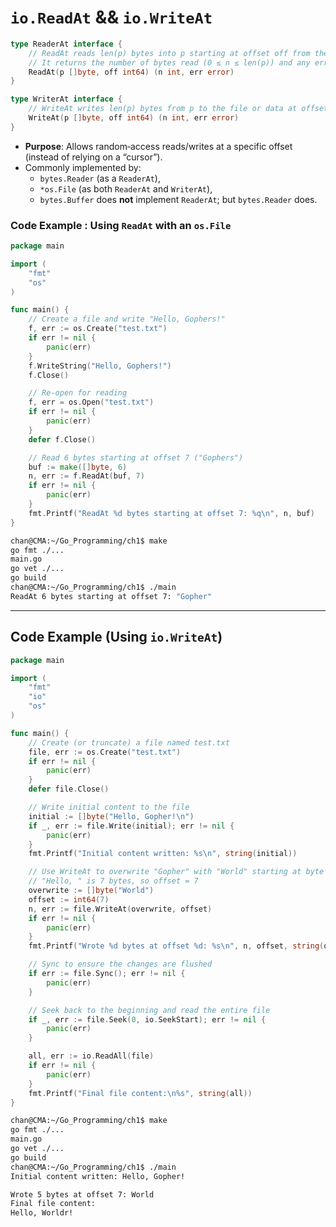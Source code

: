 # `io.ReadAt` && `io.WriteAt`

```go
type ReaderAt interface {
    // ReadAt reads len(p) bytes into p starting at offset off from the file or data.
    // It returns the number of bytes read (0 ≤ n ≤ len(p)) and any error encountered.
    ReadAt(p []byte, off int64) (n int, err error)
}

type WriterAt interface {
    // WriteAt writes len(p) bytes from p to the file or data at offset off.
    WriteAt(p []byte, off int64) (n int, err error)
}
```

- **Purpose**: Allows random‐access reads/writes at a specific offset (instead of relying on a “cursor”).
- Commonly implemented by:
  - `bytes.Reader` (as a `ReaderAt`),
  - `*os.File` (as both `ReaderAt` and `WriterAt`),
  - `bytes.Buffer` does **not** implement `ReaderAt`; but `bytes.Reader` does.

### Code Example : Using `ReadAt` with an `os.File`

```go
package main

import (
	"fmt"
	"os"
)

func main() {
	// Create a file and write "Hello, Gophers!"
	f, err := os.Create("test.txt")
	if err != nil {
		panic(err)
	}
	f.WriteString("Hello, Gophers!")
	f.Close()

	// Re-open for reading
	f, err = os.Open("test.txt")
	if err != nil {
		panic(err)
	}
	defer f.Close()

	// Read 6 bytes starting at offset 7 ("Gophers")
	buf := make([]byte, 6)
	n, err := f.ReadAt(buf, 7)
	if err != nil {
		panic(err)
	}
	fmt.Printf("ReadAt %d bytes starting at offset 7: %q\n", n, buf)
}
```

```sh
chan@CMA:~/Go_Programming/ch1$ make
go fmt ./...
main.go
go vet ./...
go build
chan@CMA:~/Go_Programming/ch1$ ./main
ReadAt 6 bytes starting at offset 7: "Gopher"
```

---

## Code Example (Using `io.WriteAt`)

```go
package main

import (
	"fmt"
	"io"
	"os"
)

func main() {
	// Create (or truncate) a file named test.txt
	file, err := os.Create("test.txt")
	if err != nil {
		panic(err)
	}
	defer file.Close()

	// Write initial content to the file
	initial := []byte("Hello, Gopher!\n")
	if _, err := file.Write(initial); err != nil {
		panic(err)
	}
	fmt.Printf("Initial content written: %s\n", string(initial))

	// Use WriteAt to overwrite "Gopher" with "World" starting at byte offset 7
	// "Hello, " is 7 bytes, so offset = 7
	overwrite := []byte("World")
	offset := int64(7)
	n, err := file.WriteAt(overwrite, offset)
	if err != nil {
		panic(err)
	}
	fmt.Printf("Wrote %d bytes at offset %d: %s\n", n, offset, string(overwrite))

	// Sync to ensure the changes are flushed
	if err := file.Sync(); err != nil {
		panic(err)
	}

	// Seek back to the beginning and read the entire file
	if _, err := file.Seek(0, io.SeekStart); err != nil {
		panic(err)
	}

	all, err := io.ReadAll(file)
	if err != nil {
		panic(err)
	}
	fmt.Printf("Final file content:\n%s", string(all))
}
```

```sh
chan@CMA:~/Go_Programming/ch1$ make
go fmt ./...
main.go
go vet ./...
go build
chan@CMA:~/Go_Programming/ch1$ ./main
Initial content written: Hello, Gopher!

Wrote 5 bytes at offset 7: World
Final file content:
Hello, Worldr!
```

